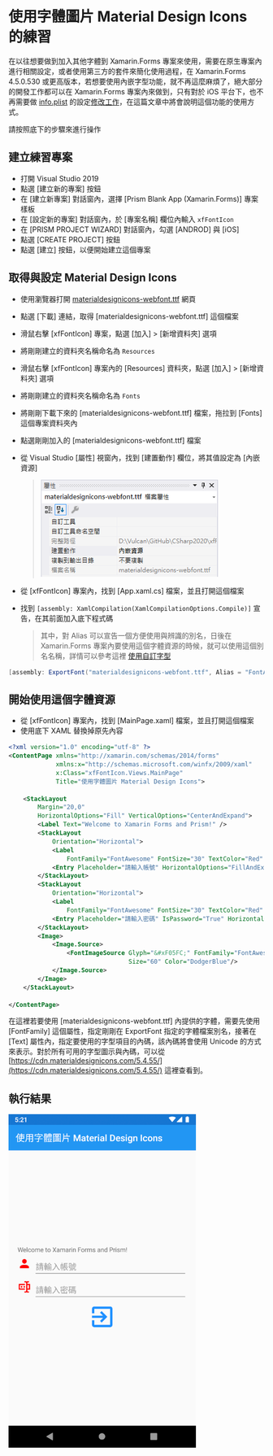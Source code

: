 # 使用字體圖片 Material Design Icons 的練習

在以往想要做到加入其他字體到 Xamarin.Forms 專案來使用，需要在原生專案內進行相關設定，或者使用第三方的套件來簡化使用過程，在 Xamarin.Forms 4.5.0.530 或更高版本，若想要使用內嵌字型功能，就不再這麼麻煩了，絕大部分的開發工作都可以在 Xamarin.Forms 專案內來做到，只有對於 iOS 平台下，也不再需要做 [info.plist](https://docs.microsoft.com/zh-tw/xamarin/ios/app-fundamentals/property-lists?WT.mc_id=DT-MVP-5002220) 的設定[修改工作](https://devblogs.microsoft.com/xamarin/embedded-fonts-xamarin-forms/?WT.mc_id=DT-MVP-5002220)，在這篇文章中將會說明這個功能的使用方式。

請按照底下的步驟來進行操作

## 建立練習專案

* 打開 Visual Studio 2019
* 點選 [建立新的專案] 按鈕
* 在 [建立新專案] 對話窗內，選擇 [Prism Blank App (Xamarin.Forms)] 專案樣板
* 在 [設定新的專案] 對話窗內，於 [專案名稱] 欄位內輸入 `xfFontIcon`
* 在 [PRISM PROJECT WIZARD] 對話窗內，勾選 [ANDROD] 與 [iOS]
* 點選 [CREATE PROJECT] 按鈕
* 點選 [建立] 按鈕，以便開始建立這個專案

## 取得與設定 Material Design Icons

* 使用瀏覽器打開 [materialdesignicons-webfont.ttf](https://github.com/Templarian/MaterialDesign-Webfont/blob/master/fonts/materialdesignicons-webfont.ttf) 網頁
* 點選 [下載] 連結，取得 [materialdesignicons-webfont.ttf] 這個檔案
* 滑鼠右擊 [xfFontIcon] 專案，點選 [加入] > [新增資料夾] 選項
* 將剛剛建立的資料夾名稱命名為 `Resources`
* 滑鼠右擊 [xfFontIcon] 專案內的 [Resources] 資料夾，點選 [加入] > [新增資料夾] 選項
* 將剛剛建立的資料夾名稱命名為 `Fonts`
* 將剛剛下載下來的 [materialdesignicons-webfont.ttf] 檔案，拖拉到 [Fonts] 這個專案資料夾內
* 點選剛剛加入的 [materialdesignicons-webfont.ttf] 檔案
* 從 Visual Studio [屬性] 視窗內，找到 [建置動作] 欄位，將其值設定為 [內嵌資源]

  >![](../Images/CS2020-9934.png)
* 從 [xfFontIcon] 專案內，找到 [App.xaml.cs] 檔案，並且打開這個檔案
* 找到 `[assembly: XamlCompilation(XamlCompilationOptions.Compile)]` 宣告，在其前面加入底下程式碼

  > 其中，對 Alias 可以宣告一個方便使用與辨識的別名，日後在 Xamarin.Forms 專案內要使用這個字體資源的時候，就可以使用這個別名名稱，詳情可以參考這裡 [使用自訂字型](https://docs.microsoft.com/zh-tw/xamarin/xamarin-forms/user-interface/text/fonts?WT.mc_id=DT-MVP-5002220)

```csharp
[assembly: ExportFont("materialdesignicons-webfont.ttf", Alias = "FontAwesome")]
```

## 開始使用這個字體資源

* 從 [xfFontIcon] 專案內，找到 [MainPage.xaml] 檔案，並且打開這個檔案
* 使用底下 XAML 替換掉原先內容

```XML
<?xml version="1.0" encoding="utf-8" ?>
<ContentPage xmlns="http://xamarin.com/schemas/2014/forms"
             xmlns:x="http://schemas.microsoft.com/winfx/2009/xaml"
             x:Class="xfFontIcon.Views.MainPage"
             Title="使用字體圖片 Material Design Icons">

    <StackLayout 
        Margin="20,0"
        HorizontalOptions="Fill" VerticalOptions="CenterAndExpand">
        <Label Text="Welcome to Xamarin Forms and Prism!" />
        <StackLayout
            Orientation="Horizontal">
            <Label
                FontFamily="FontAwesome" FontSize="30" TextColor="Red" Text="&#xF0004;" />
            <Entry Placeholder="請輸入帳號" HorizontalOptions="FillAndExpand"/>
        </StackLayout>
        <StackLayout
            Orientation="Horizontal">
            <Label
                FontFamily="FontAwesome" FontSize="30" TextColor="Red" Text="&#xF07F5;" />
            <Entry Placeholder="請輸入密碼" IsPassword="True" HorizontalOptions="FillAndExpand"/>
        </StackLayout>
        <Image>
            <Image.Source>
                <FontImageSource Glyph="&#xF05FC;" FontFamily="FontAwesome"
                                 Size="60" Color="DodgerBlue"/>
            </Image.Source>
        </Image>
    </StackLayout>

</ContentPage>
```

在這裡若要使用 [materialdesignicons-webfont.ttf] 內提供的字體，需要先使用 [FontFamily] 這個屬性，指定剛剛在 ExportFont 指定的字體檔案別名，接著在 [Text] 屬性內，指定要使用的字型項目的內碼，該內碼將會使用 Unicode 的方式來表示。對於所有可用的字型圖示與內碼，可以從 [https://cdn.materialdesignicons.com/5.4.55/](https://cdn.materialdesignicons.com/5.4.55/) 這裡查看到。

## 執行結果

![](../Images/CS2020-9933.png)



